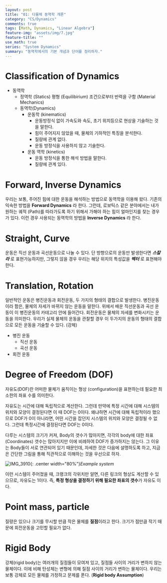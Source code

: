 ```yaml
---
layout: post
title: "01: 다물체 동역학 개론"
category: "CS/Dynamics"
comments: true
tags: [Math, Dynamics, "Linear Algebra"]
feature-img: "assets/img/7.jpg"
feature-title: ""
use_math: true
series: "System Dynamics"
summary: "동역학에서의 기본 개념과 단어를 정리하자."
---
```


# Classification of Dynamics

- 동역학
  - 정역학 (Statics)
    평형 (Equilibirium) 조건으로부터 반력을 구함 (Material Mechanics)
  - 동역학(Dynamics)
    - 운동학 (kinematics)
      - 운동방정식 없이 가속도와 속도, 초기 위치등으로 현상을 기술하는 것을 말한다.
      - 힘이 주어지지 않았을 때, 물체의 기하적인 특징을 분석한다.
      - 질량에 관계 없다.
      - 운동 방정식을 사용하지 않고 기술한다.
    - 운동 역학 (kinetics)
      - 운동 방정식을 통한 해석 방법을 말한다.
      - 질량에 관계 있다.

# Forward, Inverse Dynamics

우리는 보통, 주어진 힘에 대한 운동을 해석하는 방법으로 동역학을 이용해 왔다. 기존의 익숙한 방법을 **Forward Dynamics** 라 한다. 그런데, 로보틱스 같은 분야에서는 내가 원하는 궤적 (Path)를 따라가도록 하기 위해서 가해야 하는 힘이 얼마인지를 찾는 경우가 있다. 이런 경우 사용되는 동역학의 방법을 **Inverse Dynamics** 라 한다.

# Straight, Curve

운동은 직선 운동과 곡선운동으로 나눌 수 있다. 단 방향으로의 운동만 발생한다면 **_스칼라_** 로 표현가능하지만, 그렇지 않을 경우 우리는 해당 위치의 특성값을 **_벡터_** 로 표현해야 한다.

# Translation, Rotation

일반적인 운동은 병진운동과 회전운동, 두 가지의 형태의 결합으로 발생한다. 병진운동이라 함은, 물체의 자세가 바뀌지 않는 운동을 말한다. 위에서 배운 직선운동과 곡선 운동이 이 병진운동의 카테고리 안에 들어간다. 회전운동은 물체의 자세를 변화시키는 운동을 의미한다. 우리가 실제 물체의 운동을 관찰할 경우 이 두가지의 운동의 형태의 결합으로 모든 운동을 기술할 수 있다. (강체)

- 병진 운동
  - 직선 운동
  - 곡선 운동
- 회전 운동

# Degree of Freedom (DOF)

자유도(DOF)란 어떠한 물체가 움직이는 형상 (configuration)을 표현하는데 필요한 최소한의 좌표 수를 의미한다.

자유도는 시간에 대해 독립적으로 계산한다. 그런데 만약에 특정 시간에 대해 시스템의 위치와 모양이 결정된다면 이 때 DOF는 0이다. 왜냐하면 시간에 대해 독립적이라 했으므로 DOF가 0이 아니라면, 어떤 시간을 잡던지 시스템의 위치와 모양은 결정될 수 없다. 그런데 특정시간에 결정된다면 DOF는 0이다.

다루는 시스템의 크기가 커져, Body의 갯수가 많아지면, 각각의 body에 대한 좌표(Coordinates) 갯수는 많아지지만 이에 비례하여 DOF가 증가하지는 않는다. 그 이유는 Body들이 서로 연관되어 있기 때문인데, 자세한 것은 다음에 설명하도록 하고, 지금은 간단한 그림을 통해 직관적으로 이해하는 것을 우선으로 하자.

![IMG_3910](https://user-images.githubusercontent.com/37871541/56787664-34837b00-6838-11e9-930d-7e998d9a87a2.jpg){: .center width="80%"}_Example system_

이런 시스템이 주어졌을 때, 크랭크의 각위치만 알면, 다른 링크의 형상도 계산할 수 있으므로, 자유도는 1이다. 즉, **특정 형상을 결정하기 위해 필요한 좌표의 갯수**가 자유도 이다.

# Point mass, particle

질량은 있으나 크기를 무시할 만큼 작은 물체를 **질점**이라고 한다. 크기가 점만큼 작기 때문에 회전운동을 고민할 필요가 없다.

# Rigid Body

강체(rigid body)는 여러개의 질점들이 모여져 있고, 질점들 사이의 거리가 변하지 않는 물체이다. 이에 비해 탄성체는 변형에 의해 질점 사이의 거리가 변하는 물체이다. 우리는 보통 강체로 모든 물체를 가정하고 문제를 푼다. (**Rigid body Assumption**)
